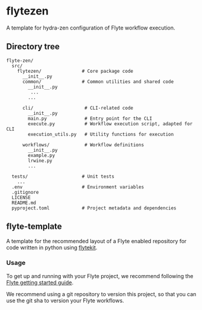 # flytezen

A template for hydra-zen configuration of Flyte workflow execution.

## Directory tree

```tree
flyte-zen/
  src/
    flytezen/               # Core package code
      __init__.py
      common/               # Common utilities and shared code
        __init__.py
         ...
        ...

      cli/                   # CLI-related code
        __init__.py
        main.py              # Entry point for the CLI
        execute.py           # Workflow execution script, adapted for CLI
        execution_utils.py   # Utility functions for execution

      workflows/             # Workflow definitions
        __init__.py
        example.py
        lrwine.py
        ...

  tests/                    # Unit tests
    ...
  .env                      # Environment variables
  .gitignore
  LICENSE
  README.md
  pyproject.toml            # Project metadata and dependencies
```

## flyte-template

A template for the recommended layout of a Flyte enabled repository for code written in python using [flytekit](https://docs.flyte.org/projects/flytekit/en/latest/).

### Usage

To get up and running with your Flyte project, we recommend following the
[Flyte getting started guide](https://docs.flyte.org/en/latest/getting_started.html).

We recommend using a git repository to version this project, so that you can
use the git sha to version your Flyte workflows.
